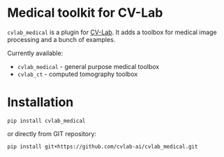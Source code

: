 # Medical toolkit for CV-Lab

`cvlab_medical` is a plugin for [CV-Lab](https://github.com/cvlab-ai/cvlab). 
It adds a toolbox for medical image processing and a bunch of examples.

Currently available:

* `cvlab_medical` - general purpose medical toolbox
* `cvlab_ct` - computed tomography toolbox

# Installation

`pip install cvlab_medical`

or directly from GIT repository:

`pip install git+https://github.com/cvlab-ai/cvlab_medical.git`

  
